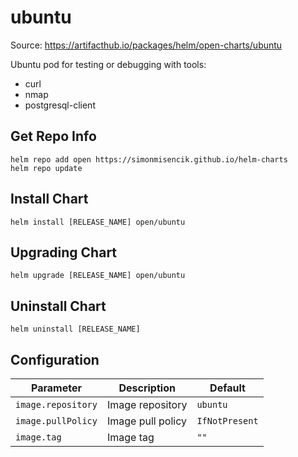 # ubuntu

Source: https://artifacthub.io/packages/helm/open-charts/ubuntu

Ubuntu pod for testing or debugging with tools:
- curl
- nmap
- postgresql-client

## Get Repo Info

```console
helm repo add open https://simonmisencik.github.io/helm-charts
helm repo update
```

## Install Chart

```console
helm install [RELEASE_NAME] open/ubuntu
```

## Upgrading Chart

```console
helm upgrade [RELEASE_NAME] open/ubuntu
```

## Uninstall Chart

```console
helm uninstall [RELEASE_NAME]
```

## Configuration

| Parameter | Description | Default |
|-----------|-------------|---------|
| `image.repository` | Image repository | `ubuntu` |
| `image.pullPolicy` | Image pull policy | `IfNotPresent` |
| `image.tag` | Image tag | `""` |
